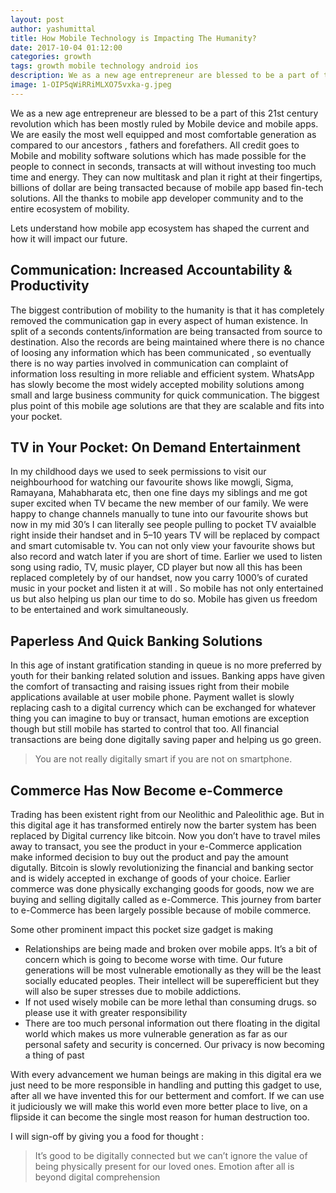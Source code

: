 ```yaml
---
layout: post
author: yashumittal
title: How Mobile Technology is Impacting The Humanity?
date: 2017-10-04 01:12:00
categories: growth
tags: growth mobile technology android ios
description: We as a new age entrepreneur are blessed to be a part of this 21st century revolution which has been mostly ruled by Mobile device and mobile apps.
image: 1-OIP5qWiRRiMLXO75vxka-g.jpeg
---
```


We as a new age entrepreneur are blessed to be a part of this 21st century revolution which has been mostly ruled by Mobile device and mobile apps. We are easily the most well equipped and most comfortable generation as compared to our ancestors , fathers and forefathers. All credit goes to Mobile and mobility software solutions which has made possible for the people to connect in seconds, transacts at will without investing too much time and energy. They can now multitask and plan it right at their fingertips, billions of dollar are being transacted because of mobile app based fin-tech solutions. All the thanks to mobile app developer community and to the entire ecosystem of mobility.

Lets understand how mobile app ecosystem has shaped the current and how it will impact our future.

## Communication: Increased Accountability & Productivity

The biggest contribution of mobility to the humanity is that it has completely removed the communication gap in every aspect of human existence. In split of a seconds contents/information are being transacted from source to destination. Also the records are being maintained where there is no chance of loosing any information which has been communicated , so eventually there is no way parties involved in communication can complaint of information loss resulting in more reliable and efficient system. WhatsApp has slowly become the most widely accepted mobility solutions among small and large business community for quick communication. The biggest plus point of this mobile age solutions are that they are scalable and fits into your pocket.

## TV in Your Pocket: On Demand Entertainment

In my childhood days we used to seek permissions to visit our neighbourhood for watching our favourite shows like mowgli, Sigma, Ramayana, Mahabharata etc, then one fine days my siblings and me got super excited when TV became the new member of our family. We were happy to change channels manually to tune into our favourite shows but now in my mid 30’s I can literally see people pulling to pocket TV avaialble right inside their handset and in 5–10 years TV will be replaced by compact and smart cutomisable tv. You can not only view your favourite shows but also record and watch later if you are short of time. Earlier we used to listen song using radio, TV, music player, CD player but now all this has been replaced completely by of our handset, now you carry 1000’s of curated music in your pocket and listen it at will . So mobile has not only entertained us but also helping us plan our time to do so. Mobile has given us freedom to be entertained and work simultaneously.

## Paperless And Quick Banking Solutions

In this age of instant gratification standing in queue is no more preferred by youth for their banking related solution and issues. Banking apps have given the comfort of transacting and raising issues right from their mobile applications available at user mobile phone. Payment wallet is slowly replacing cash to a digital currency which can be exchanged for whatever thing you can imagine to buy or transact, human emotions are exception though but still mobile has started to control that too. All financial transactions are being done digitally saving paper and helping us go green.

<blockquote>
You are not really digitally smart if you are not on smartphone.
</blockquote>

## Commerce Has Now Become e-Commerce

Trading has been existent right from our Neolithic and Paleolithic age. But in this digital age it has transformed entirely now the barter system has been replaced by Digital currency like bitcoin. Now you don’t have to travel miles away to transact, you see the product in your e-Commerce application make informed decision to buy out the product and pay the amount digutally. Bitcoin is slowly revolutionizing the financial and banking sector and is widely accepted in exchange of goods of your choice. Earlier commerce was done physically exchanging goods for goods, now we are buying and selling digitally called as e-Commerce. This journey from barter to e-Commerce has been largely possible because of mobile commerce.

Some other prominent impact this pocket size gadget is making
* Relationships are being made and broken over mobile apps. It’s a bit of concern which is going to become worse with time. Our future generations will be most vulnerable emotionally as they will be the least socially educated peoples. Their intellect will be superefficient but they will also be super stresses due to mobile addictions.
* If not used wisely mobile can be more lethal than consuming drugs. so please use it with greater responsibility
* There are too much personal information out there floating in the digital world which makes us more vulnerable generation as far as our personal safety and security is concerned. Our privacy is now becoming a thing of past

With every advancement we human beings are making in this digital era we just need to be more responsible in handling and putting this gadget to use, after all we have invented this for our betterment and comfort. If we can use it judiciously we will make this world even more better place to live, on a flipside it can become the single most reason for human destruction too.

I will sign-off by giving you a food for thought :

<blockquote>
It’s good to be digitally connected but we can’t ignore the value of being physically present for our loved ones. Emotion after all is beyond digital comprehension
</blockquote>
